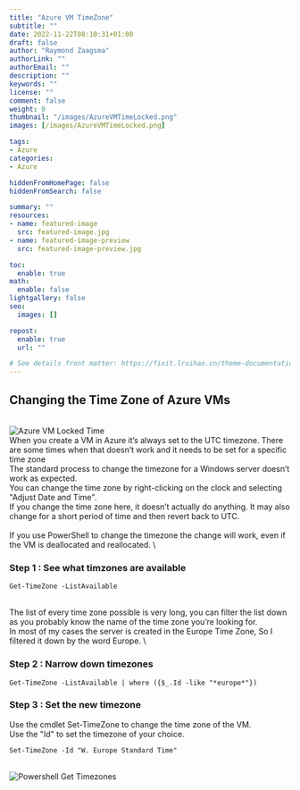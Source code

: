 ```yaml
---
title: "Azure VM TimeZone"
subtitle: ""
date: 2022-11-22T08:10:31+01:00
draft: false
author: "Raymond Zaagsma"
authorLink: ""
authorEmail: ""
description: ""
keywords: ""
license: ""
comment: false
weight: 0
thumbnail: "/images/AzureVMTimeLocked.png"
images: [/images/AzureVMTimeLocked.png]

tags:
- Azure
categories:
- Azure

hiddenFromHomePage: false
hiddenFromSearch: false

summary: ""
resources:
- name: featured-image
  src: featured-image.jpg
- name: featured-image-preview
  src: featured-image-preview.jpg

toc:
  enable: true
math:
  enable: false
lightgallery: false
seo:
  images: []

repost:
  enable: true
  url: ""

# See details front matter: https://fixit.lruihao.cn/theme-documentation-content/#front-matter
---
```


<!--more-->

## Changing the Time Zone of Azure VMs
\
![Azure VM Locked Time](/images/AzureVMTimeLocked.png)
\
When you create a VM in Azure it’s always set to the UTC timezone. There are some times when that doesn’t work and it needs to be set for a specific time zone
\
The standard process to change the timezone for a Windows server doesn’t work as expected.   
You can change the time zone by right-clicking on the clock and selecting "Adjust Date and Time".   
If you change the time zone here, it doesn’t actually do anything. It may also change for a short period of time and then revert back to UTC.  
\
If you use PowerShell to change the timezone the change will work, even if the VM is deallocated and reallocated.
\
### Step 1 : See what timzones are available 

```
Get-TimeZone -ListAvailable
```
\
The list of every time zone possible is very long, you can filter the list down as you probably know the name of the time zone you’re looking for.  
In most of my cases the server is created in the Europe Time Zone, So I filtered it down by the word Europe.
\
### Step 2 : Narrow down timezones

```
Get-TimeZone -ListAvailable | where ({$_.Id -like "*europe*"})
```

### Step 3 : Set the new timezone

Use the cmdlet Set-TimeZone to change the time zone of the VM.  
Use the "Id" to set the timezone of your choice.  

```
Set-TimeZone -Id "W. Europe Standard Time"
```
\
![Powershell Get Timezones](/images/PowershellGetTimezones.png)